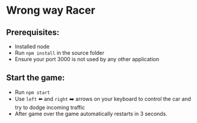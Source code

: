 # Wrong way Racer

## Prerequisites:
* Installed node
* Run `npm install` in the source folder
* Ensure your port 3000 is not used by any other application

## Start the game:
* Run `npm start`
* Use `left` ⬅️  and `right` ➡️ arrows on your keyboard to control the car and try to dodge incoming traffic
* After game over the game automatically restarts in 3 seconds.
